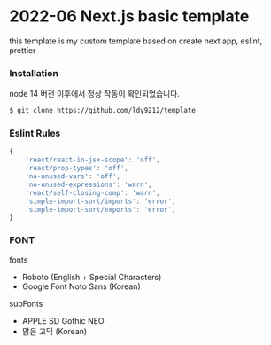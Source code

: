 # 2022-06 Next.js basic template

this template is my custom template based on create next app, eslint, prettier

### Installation

node 14 버전 이후에서 정상 작동이 확인되었습니다.

```bash
$ git clone https://github.com/ldy9212/template
```

### Eslint Rules

```js
{
    'react/react-in-jsx-scope': 'off',
    'react/prop-types': 'off',
    'no-unused-vars': 'off',
    'no-unused-expressions': 'warn',
    'react/self-closing-comp': 'warn',
    'simple-import-sort/imports': 'error',
    'simple-import-sort/exports': 'error',
}
```

### FONT

fonts 
- Roboto (English + Special Characters)
- Google Font Noto Sans (Korean)  

subFonts
- APPLE SD Gothic NEO
- 맑은 고딕 (Korean)


